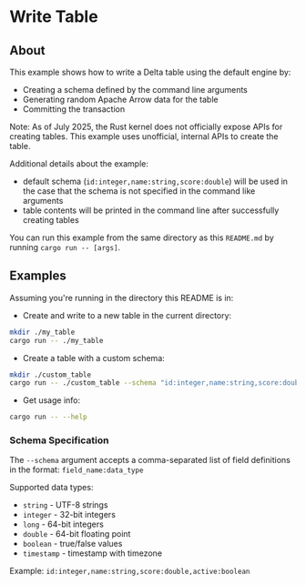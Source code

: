 Write Table
===========

## About

This example shows how to write a Delta table using the default engine by:
- Creating a schema defined by the command line arguments
- Generating random Apache Arrow data for the table
- Committing the transaction

Note: As of July 2025, the Rust kernel does not officially expose APIs for creating tables. This example uses unofficial, internal APIs to create the table.

Additional details about the example:
- default schema (`id:integer,name:string,score:double`) will be used in the case that the schema is not specified in the command like arguments
- table contents will be printed in the command line after successfully creating tables

You can run this example from the same directory as this `README.md` by running `cargo run -- [args]`.

## Examples

Assuming you're running in the directory this README is in:

- Create and write to a new table in the current directory:

```bash
mkdir ./my_table
cargo run -- ./my_table
```

- Create a table with a custom schema:

```bash
mkdir ./custom_table
cargo run -- ./custom_table --schema "id:integer,name:string,score:double"
```

- Get usage info:

```bash
cargo run -- --help
```

### Schema Specification

The `--schema` argument accepts a comma-separated list of field definitions in the format:
`field_name:data_type`

Supported data types:
- `string` - UTF-8 strings
- `integer` - 32-bit integers
- `long` - 64-bit integers  
- `double` - 64-bit floating point
- `boolean` - true/false values
- `timestamp` - timestamp with timezone

Example: `id:integer,name:string,score:double,active:boolean`
